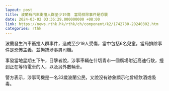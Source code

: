 ```yaml
---
layout: post
title: 波蘭有汽車衝撞人群至少19傷　當局排除事件是恐襲
date: 2024-03-02 03:36:29.000000000 +08:00
link: https://news.rthk.hk/rthk/ch/component/k2/1742730-20240302.htm
categories: rthk
---
```


波蘭發生汽車衝撞人群事件，造成至少19人受傷，當中包括6名兒童。當局排除事件是恐怖主義，並拘捕涉事男司機。

事發當地星期五下午，目擊者說，涉事車輛在什切青市一個廣場附近高速行駛，撞到正在等待電車的人，以及另外數輛車。

警方表示，涉事司機是一名33歲波蘭公民，又說沒有跡象顯示他曾經飲酒或吸毒。
